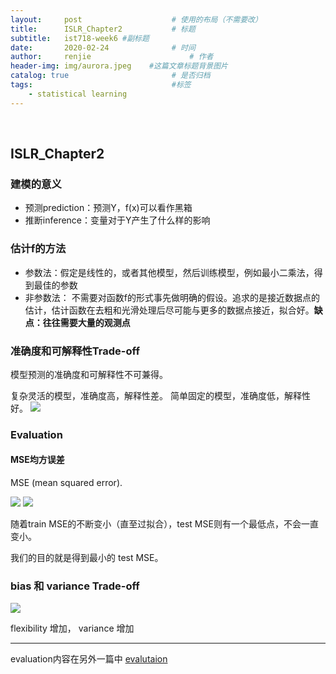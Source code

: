```yaml
---
layout:     post                    # 使用的布局（不需要改）
title:      ISLR_Chapter2           # 标题 
subtitle:   ist718-week6 #副标题
date:       2020-02-24              # 时间
author:     renjie                      # 作者
header-img: img/aurora.jpeg    #这篇文章标题背景图片
catalog: true                       # 是否归档
tags:                               #标签
    - statistical learning
---
```

<font size="4"></font><br />

## ISLR_Chapter2

### 建模的意义

- 预测prediction：预测Y，f(x)可以看作黑箱
- 推断inference：变量对于Y产生了什么样的影响

### 估计f的方法

- 参数法：假定是线性的，或者其他模型，然后训练模型，例如最小二乘法，得到最佳的参数
- 非参数法： 不需要对函数f的形式事先做明确的假设。追求的是接近数据点的估计，估计函数在去粗和光滑处理后尽可能与更多的数据点接近，拟合好。**缺点：往往需要大量的观测点**

### 准确度和可解释性Trade-off
模型预测的准确度和可解释性不可兼得。

复杂灵活的模型，准确度高，解释性差。
简单固定的模型，准确度低，解释性好。
![](https://tva1.sinaimg.cn/large/0082zybpgy1gc76mo9cekj30qc0hhjsl.jpg)

### Evaluation

#### MSE均方误差
MSE (mean squared error).  

![](https://tva1.sinaimg.cn/large/0082zybpgy1gc76ocgassj309n02v749.jpg)
![](https://tva1.sinaimg.cn/large/0082zybpgy1gc76tzxepdj30q20eiq52.jpg)

随着train MSE的不断变小（直至过拟合），test MSE则有一个最低点，不会一直变小。

我们的目的就是得到最小的 test MSE。

### bias 和 variance Trade-off
![](https://tva1.sinaimg.cn/large/0082zybpgy1gc76xgyz62j30o302zt8u.jpg)

flexibility 增加， variance 增加

***

evaluation内容在另外一篇中
[evalutaion](https://rjzhu123.github.io/2020/02/14/Model-evaluation/)


